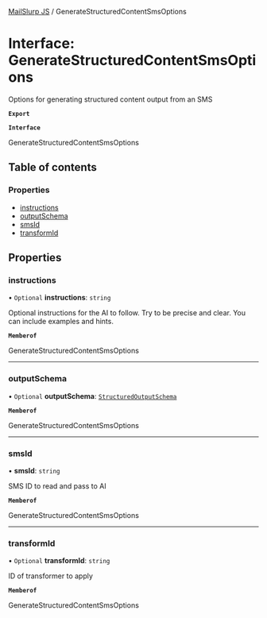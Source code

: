 [MailSlurp JS](../README.md) / GenerateStructuredContentSmsOptions

# Interface: GenerateStructuredContentSmsOptions

Options for generating structured content output from an SMS

**`Export`**

**`Interface`**

GenerateStructuredContentSmsOptions

## Table of contents

### Properties

- [instructions](GenerateStructuredContentSmsOptions.md#instructions)
- [outputSchema](GenerateStructuredContentSmsOptions.md#outputschema)
- [smsId](GenerateStructuredContentSmsOptions.md#smsid)
- [transformId](GenerateStructuredContentSmsOptions.md#transformid)

## Properties

### instructions

• `Optional` **instructions**: `string`

Optional instructions for the AI to follow. Try to be precise and clear. You can include examples and hints.

**`Memberof`**

GenerateStructuredContentSmsOptions

___

### outputSchema

• `Optional` **outputSchema**: [`StructuredOutputSchema`](StructuredOutputSchema.md)

**`Memberof`**

GenerateStructuredContentSmsOptions

___

### smsId

• **smsId**: `string`

SMS ID to read and pass to AI

**`Memberof`**

GenerateStructuredContentSmsOptions

___

### transformId

• `Optional` **transformId**: `string`

ID of transformer to apply

**`Memberof`**

GenerateStructuredContentSmsOptions
